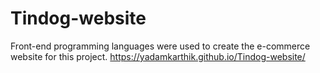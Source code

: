 # Tindog-website
Front-end programming languages were used to create the e-commerce website for this project.
https://yadamkarthik.github.io/Tindog-website/
